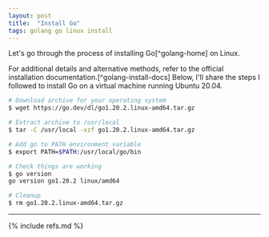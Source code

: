 ```yaml
---
layout: post
title:  "Install Go"
tags: golang go linux install
---
```


Let's go through the process of installing Go[^golang-home] on Linux.

For additional details and alternative methods, refer to the official installation documentation.[^golang-install-docs] Below, I'll share the steps I followed to install Go on a virtual machine running Ubuntu 20.04.

```bash
# Download archive for your operating system
$ wget https://go.dev/dl/go1.20.2.linux-amd64.tar.gz

# Extract archive to /usr/local
$ tar -C /usr/local -xzf go1.20.2.linux-amd64.tar.gz

# Add go to PATH environment variable
$ export PATH=$PATH:/usr/local/go/bin

# Check things are working
$ go version
go version go1.20.2 linux/amd64

# Cleanup
$ rm go1.20.2.linux-amd64.tar.gz
```

---

{% include refs.md %}